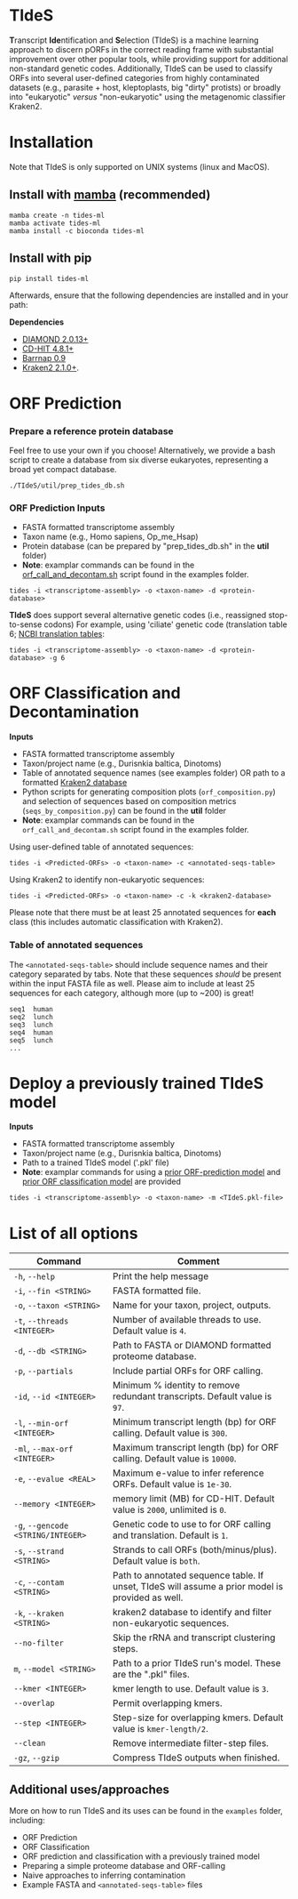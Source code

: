# TIdeS

**T**ranscript **Ide**ntification and **S**election (TIdeS) is a machine learning approach to discern pORFs in the correct reading frame with substantial improvement over other popular tools, while providing support for additional non-standard genetic codes. Additionally, TIdeS can be used to classify ORFs into several user-defined categories from highly contaminated datasets (e.g., parasite + host, kleptoplasts, big "dirty" protists) or broadly into "eukaryotic" _versus_ "non-eukaryotic" using the metagenomic classifier Kraken2.

# Installation
Note that TIdeS is only supported on UNIX systems (linux and MacOS).

## Install with [mamba](https://mamba.readthedocs.io/en/latest/index.html) (recommended)
```
mamba create -n tides-ml
mamba activate tides-ml
mamba install -c bioconda tides-ml
```

## Install with pip
```
pip install tides-ml
```

Afterwards, ensure that the following dependencies are installed and in your path:

**Dependencies**
+ [DIAMOND 2.0.13+](https://github.com/bbuchfink/diamond)
+ [CD-HIT 4.8.1+](https://github.com/weizhongli/cdhit)
+ [Barrnap 0.9](https://github.com/tseemann/barrnap)
+ [Kraken2 2.1.0+](https://github.com/DerrickWood/kraken2).


# ORF Prediction
### Prepare a reference protein database

Feel free to use your own if you choose!
Alternatively, we provide a bash script to create a database from six diverse eukaryotes, representing a broad yet compact database.

```
./TIdeS/util/prep_tides_db.sh
```
 
### ORF Prediction Inputs
- FASTA formatted transcriptome assembly
- Taxon name (e.g., Homo sapiens, Op_me_Hsap)
- Protein database (can be prepared by "prep_tides_db.sh" in the **util** folder)
- **Note**: examplar commands can be found in the [orf_call_and_decontam.sh](https://github.com/xxmalcala/TIdeS/blob/main/examples/orf_call_and_decontam.sh) script found in the examples folder.

```
tides -i <transcriptome-assembly> -o <taxon-name> -d <protein-database>
```

**TIdeS** does support several alternative genetic codes (i.e., reassigned stop-to-sense codons)
For example, using 'ciliate' genetic code (translation table 6; [NCBI translation tables](https://www.ncbi.nlm.nih.gov/Taxonomy/Utils/wprintgc.cgi):

```
tides -i <transcriptome-assembly> -o <taxon-name> -d <protein-database> -g 6
```

# ORF Classification and Decontamination
**Inputs**
- FASTA formatted transcriptome assembly
- Taxon/project name (e.g., Durisnkia baltica, Dinotoms)
- Table of annotated sequence names (see examples folder) OR path to a formatted [Kraken2 database](https://benlangmead.github.io/aws-indexes/k2)
- Python scripts for generating composition plots (`orf_composition.py`) and selection of sequences based on composition metrics (`seqs_by_composition.py`) can be found in the **util** folder
- **Note**: examplar commands can be found in the `orf_call_and_decontam.sh` script found in the examples folder.

Using user-defined table of annotated sequences:
```
tides -i <Predicted-ORFs> -o <taxon-name> -c <annotated-seqs-table>
```

Using Kraken2 to identify non-eukaryotic sequences:
```
tides -i <Predicted-ORFs> -o <taxon-name> -c -k <kraken2-database>
```

Please note that there must be at least 25 annotated sequences for **each** class (this includes automatic classification with Kraken2).

### Table of annotated sequences
The `<annotated-seqs-table>` should include sequence names and their category separated by tabs. Note that these sequences _should_ be present within the input FASTA file as well. Please aim to include at least 25 sequences for each category, although more (up to ~200) is great!

```
seq1  human
seq2  lunch
seq3  lunch
seq4  human
seq5  lunch
...
```

# Deploy a previously trained TIdeS model
**Inputs**
- FASTA formatted transcriptome assembly
- Taxon/project name (e.g., Durisnkia baltica, Dinotoms)
- Path to a trained TIdeS model ('.pkl' file)
- **Note**: examplar commands for using a [prior ORF-prediction model](https://github.com/xxmalcala/TIdeS/blob/main/examples/prev_model_orf_call.sh) and [prior ORF classification model](https://github.com/xxmalcala/TIdeS/blob/main/examples/prev_model_decontam.sh) are provided
```
tides -i <transcriptome-assembly> -o <taxon-name> -m <TIdeS.pkl-file>
```

# List of all options

|    Command                |  Comment  |
|---------------------------|-----------|
| `-h`, `--help`  | Print the help message |
| `-i`, `--fin <STRING>`  | FASTA formatted file. |
| `-o`, `--taxon <STRING>`  | Name for your taxon, project, outputs. |
| `-t`, `--threads <INTEGER>`  | Number of available threads to use. Default value is `4`. |
| `-d`, `--db <STRING>`  | Path to FASTA or DIAMOND formatted proteome database. |
| `-p`, `--partials`  | Include partial ORFs for ORF calling. |
| `-id`, `--id <INTEGER>`  | Minimum % identity to remove redundant transcripts. Default value is `97`. |
| `-l`, `--min-orf <INTEGER>`  | Minimum transcript length (bp) for ORF calling. Default value is `300`. |
| `-ml`, `--max-orf <INTEGER>`  | Maximum transcript length (bp) for ORF calling. Default value is `10000`. |
| `-e`, `--evalue <REAL>`  | Maximum e-value to infer reference ORFs. Default value is `1e-30`. |
| `--memory <INTEGER>`  | memory limit (MB) for CD-HIT. Default value is `2000`, unlimited is `0`. |
| `-g`, `--gencode <STRING/INTEGER>`  | Genetic code to use to for ORF calling and translation. Default is `1`. |
| `-s`, `--strand <STRING>`  | Strands to call ORFs (both/minus/plus). Default value is `both`. |
| `-c`, `--contam <STRING>`  | Path to annotated sequence table. If unset, TIdeS will assume a prior model is provided as well. |
| `-k`, `--kraken <STRING>`  | kraken2 database to identify and filter non-eukaryotic sequences. |
| `--no-filter` | Skip the rRNA and transcript clustering steps. |
| `m`, `--model <STRING>`  | Path to a prior TIdeS run's model. These are the ".pkl" files. |
| `--kmer <INTEGER>`  | kmer length to use. Default value is `3`. |
| `--overlap`  | Permit overlapping kmers. |
| `--step <INTEGER>`  | Step-size for overlapping kmers. Default value is `kmer-length/2`. | 
| `--clean`  | Remove intermediate filter-step files. |
| `-gz`, `--gzip`  | Compress TIdeS outputs when finished. | 

## Additional uses/approaches
More on how to run TIdeS and its uses can be found in the ```examples``` folder, including:
+ ORF Prediction
+ ORF Classification
+ ORF prediction and classification with a previously trained model
+ Preparing a simple proteome database and ORF-calling
+ Naive approaches to inferring contamination
+ Example FASTA and `<annotated-seqs-table>` files
